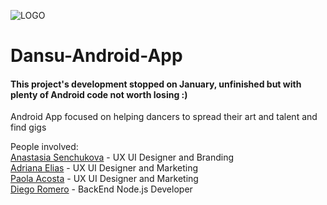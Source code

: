 ![LOGO](https://i.imgur.com/5b2fMlF.png)
# Dansu-Android-App
#### This project's development stopped on January, unfinished but with plenty of Android code not worth losing :)
Android App focused on helping dancers to spread their art and talent and find gigs 

People involved: <br>
[Anastasia Senchukova](https://www.linkedin.com/in/anastasiasenchukova/) - UX UI Designer and Branding <br>
[Adriana Elias](https://www.linkedin.com/in/adriana-el%C3%ADas-vigabriel-99a668143/) - UX UI Designer and Marketing <br>
[Paola Acosta](https://www.linkedin.com/in/paola-acosta-190300137/) - UX UI Designer and Marketing <br>
[Diego Romero](https://www.linkedin.com/in/diego-romero-sanchez-6b0737143/) - BackEnd Node.js Developer <br>
